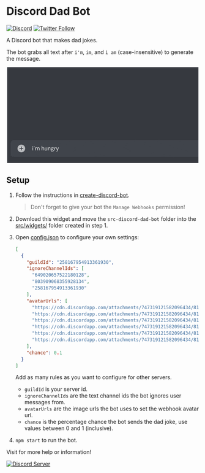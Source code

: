 # Discord Dad Bot

[![Discord](https://discord.com/api/guilds/258167954913361930/embed.png)](https://discord.gg/WjEFnzC) [![Twitter Follow](https://img.shields.io/twitter/follow/peterthehan.svg?style=social)](https://twitter.com/peterthehan)

A Discord bot that makes dad jokes.

The bot grabs all text after `i'm`, `im`, and `i am` (case-insensitive) to generate the message.

<div align="center">
  <img
    src="https://raw.githubusercontent.com/peterthehan/discord-dad-bot/master/assets/demo.gif"
    alt="demo"
  />
</div>

## Setup

1. Follow the instructions in [create-discord-bot](https://github.com/peterthehan/create-discord-bot).

   > Don't forget to give your bot the `Manage Webhooks` permission!

2. Download this widget and move the `src-discord-dad-bot` folder into the [src/widgets/](https://github.com/peterthehan/create-discord-bot/tree/master/app/src/widgets) folder created in step 1.

3. Open [config.json](https://github.com/peterthehan/discord-dad-bot/blob/master/src-discord-dad-bot/config.json) to configure your own settings:

   ```json
   [
     {
       "guildId": "258167954913361930",
       "ignoreChannelIds": [
         "649020657522180128",
         "803909068355928134",
         "258167954913361930"
       ],
       "avatarUrls": [
         "https://cdn.discordapp.com/attachments/747319121582096434/815053936569352222/5b0821d415e9f917c2730963.png",
         "https://cdn.discordapp.com/attachments/747319121582096434/815053958074597396/hidethepainharold.png",
         "https://cdn.discordapp.com/attachments/747319121582096434/815053973702049822/hide-pain-harold-title-red20-web.png",
         "https://cdn.discordapp.com/attachments/747319121582096434/815053993575055390/Harold.png",
         "https://cdn.discordapp.com/attachments/747319121582096434/815054009214959646/Hide-the-Pain-Harold-prof.png",
         "https://cdn.discordapp.com/attachments/747319121582096434/815054022464765963/18622628_146041712604173_5023056421634447578_n.png"
       ],
       "chance": 0.1
     }
   ]
   ```

   Add as many rules as you want to configure for other servers.

   - `guildId` is your server id.
   - `ignoreChannelIds` are the text channel ids the bot ignores user messages from.
   - `avatarUrls` are the image urls the bot uses to set the webhook avatar url.
   - `chance` is the percentage chance the bot sends the dad joke, use values between 0 and 1 (inclusive).

4. `npm start` to run the bot.

Visit for more help or information!

<a href="https://discord.gg/WjEFnzC">
  <img src="https://discordapp.com/api/guilds/258167954913361930/embed.png?style=banner2" title="Discord Server"/>
</a>
